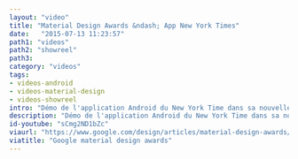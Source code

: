 ```yaml
---
layout: "video"
title: "Material Design Awards &ndash; App New York Times"
date:   "2015-07-13 11:23:57"
path1: "videos"
path2: "showreel"
path3:
category: "videos"
tags:
- videos-android
- videos-material-design
- videos-showreel
intro: "Démo de l'application Android du New York Time dans sa nouvelle enveloppe Material Design."
description: "Démo de l'application Android du New York Time dans sa nouvelle enveloppe Material Design."
id-youtube: "sCmg2ND1bZc"
viaurl: "https://www.google.com/design/articles/material-design-awards/"
viatitle: "Google material design awards"
---
```

